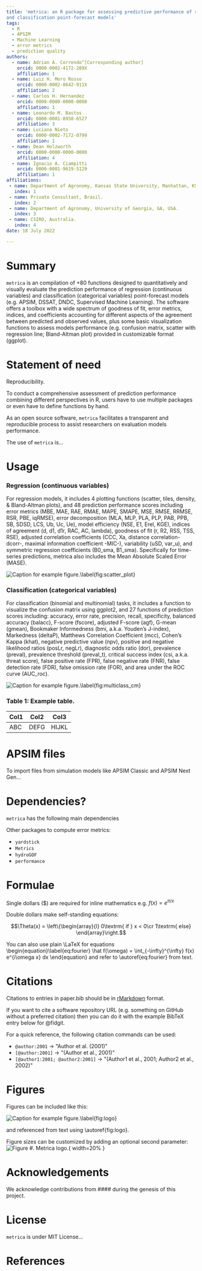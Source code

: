 ```yaml
---
title: 'metrica: an R package for assessing predictive performance of regression
and classification point-forecast models'
tags:
  - R
  - APSIM
  - Machine Learning
  - error metrics
  - prediction quality
authors:
  - name: Adrian A. Correndo^[Corresponding author] 
    orcid: 0000-0002-4172-289X
    affiliation: 1
  - name: Luiz H. Moro Rosso 
    orcid: 0000-0002-8642-911X
    affiliation: 2
  - name: Carlos H. Hernandez
    orcid: 0000-0000-0000-0000
    affiliation: 1
  - name: Leonardo M. Bastos
    orcid: 0000-0001-8958-6527
    affiliation: 3
  - name: Luciana Nieto 
    orcid: 0000-0002-7172-0799
    affiliation: 1
  - name: Dean Holzworth
    orcid: 0000-0000-0000-0000
    affiliation: 4
  - name: Ignacio A. Ciampitti
    orcid: 0000-0001-9619-5129
    affiliation: 1
affiliations:
 - name: Department of Agronomy, Kansas State University, Manhattan, KS, USA.
   index: 1
 - name: Private Consultant, Brasil.
   index: 2
 - name: Department of Agronomy, University of Georgia, GA, USA.
   index: 3
 - name: CSIRO, Australia.
   index: 4
date: 18 July 2022

---
```


# Summary

`metrica` is an compilation of +80 functions designed to quantitatively and visually evaluate the prediction performance of regression (continuous variables) and classification (categorical variables) point-forecast models (e.g. APSIM, DSSAT, DNDC, Supervised Machine Learning). The software offers a toolbox with a wide spectrum of goodness of fit, error metrics, indices, and coefficients accounting for different aspects of the agreement between predicted and observed values, plus some basic visualization functions to assess models performance (e.g. confusion matrix, scatter with regression line; Bland-Altman plot) provided in customizable format (ggplot).

# Statement of need

Reproducibility.

To conduct a comprehensive assessment of prediction performance combining different perspectives in R, users have to use multiple packages or even have to define functions by hand. 

As an open source software, `metrica` facilitates a transparent and reproducible process to assist researchers on evaluation models performance. 

The use of `metrica` is...

# Usage

### Regression (continuous variables)

For regression models, it includes 4 plotting functions (scatter, tiles, density, & Bland-Altman plots), and 48 prediction performance scores including error metrics (MBE, MAE, RAE, RMAE, MAPE, SMAPE, MSE, RMSE, RRMSE, RSR, PBE, iqRMSE), error decomposition (MLA, MLP, PLA, PLP, PAB, PPB, SB, SDSD, LCS, Ub, Uc, Ue), model efficiency (NSE, E1, Erel, KGE), indices of agreement (d, d1, d1r, RAC, AC, lambda), goodness of fit (r, R2, RSS, TSS, RSE), adjusted correlation coefficients (CCC, Xa, distance correlation-dcorr-, maximal information coefficient -MIC-), variability (uSD, var_u), and symmetric regression coefficients (B0_sma, B1_sma). Specifically for time-series predictions, metrica also includes the Mean Absolute Scaled Error (MASE).

![Caption for example figure.\label{fig:scatter_plot}](man/figures/README-unnamed-chunk-3-1.png) <br/>

### Classification (categorical variables)

For classification (binomial and multinomial) tasks, it includes a function to visualize the confusion matrix using ggplot2, and 27 functions of prediction scores including: accuracy, error rate, precision, recall, specificity, balanced accuracy (balacc), F-score (fscore), adjusted F-score (agf), G-mean (gmean), Bookmaker Informedness (bmi, a.k.a. Youden’s J-index), Markedness (deltaP), Matthews Correlation Coefficient (mcc), Cohen’s Kappa (khat), negative predictive value (npv), positive and negative likelihood ratios (posLr, negLr), diagnostic odds ratio (dor), prevalence (preval), prevalence threshold (preval_t), critical success index (csi, a.k.a. threat score), false positive rate (FPR), false negative rate (FNR), false detection rate (FDR), false omission rate (FOR), and area under the ROC curve (AUC_roc). 

![Caption for example figure.\label{fig:multiclass_cm}](man/figures/README-unnamed-chunk-15-1.png) <br/>

### Table 1: Example table.

| Col1 | Col2 | Col3 |
|---|---|---|
| ABC | DEFG | HIJKL |



# APSIM files

To import files from simulation models like APSIM Classic and APSIM Next Gen...

# Dependencies?

`metrica` has the following main dependencies

Other packages to compute error metrics: <br/>

- `yardstick` 
- `Metrics` 
- `hydroGOF` 
- `performance` 

# Formulae

Single dollars ($) are required for inline mathematics e.g. $f(x) = e^{\pi/x}$

Double dollars make self-standing equations:

$$\Theta(x) = \left\{\begin{array}{l}
0\textrm{ if } x < 0\cr
1\textrm{ else}
\end{array}\right.$$

You can also use plain \LaTeX for equations
\begin{equation}\label{eq:fourier}
\hat f(\omega) = \int_{-\infty}^{\infty} f(x) e^{i\omega x} dx
\end{equation}
and refer to \autoref{eq:fourier} from text.

# Citations

Citations to entries in paper.bib should be in
[rMarkdown](http://rmarkdown.rstudio.com/authoring_bibliographies_and_citations.html)
format.

If you want to cite a software repository URL (e.g. something on GitHub without a preferred
citation) then you can do it with the example BibTeX entry below for @fidgit.

For a quick reference, the following citation commands can be used:
- `@author:2001`  ->  "Author et al. (2001)"
- `[@author:2001]` -> "(Author et al., 2001)"
- `[@author1:2001; @author2:2001]` -> "(Author1 et al., 2001; Author2 et al., 2002)"

# Figures

Figures can be included like this: <br/>

![Caption for example figure.\label{fig:logo}](man/figures/metrica_logo.png) <br/>

and referenced from text using \autoref{fig:logo}.

Figure sizes can be customized by adding an optional second parameter:
![Figure #. Metrica logo.](man/figures/metrica_logo.png){ width=20% }

# Acknowledgements

We acknowledge contributions from #### during the genesis of this project.

# License

`metrica` is under MIT License...


# References
